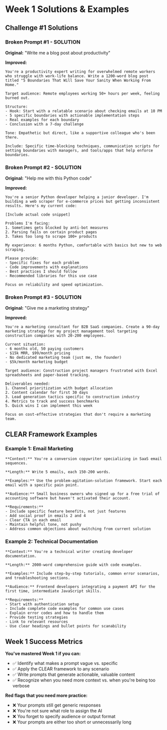 # Week 1 Solutions & Examples

## Challenge #1 Solutions

### Broken Prompt #1 - SOLUTION
**Original:** "Write me a blog post about productivity"

**Improved:**
```
You're a productivity expert writing for overwhelmed remote workers who struggle with work-life balance. Write a 1200-word blog post titled "5 Boundaries That Will Save Your Sanity When Working From Home."

Target audience: Remote employees working 50+ hours per week, feeling burned out.

Structure:
- Hook: Start with a relatable scenario about checking emails at 10 PM
- 5 specific boundaries with actionable implementation steps
- Real examples for each boundary
- Conclusion with a 7-day challenge

Tone: Empathetic but direct, like a supportive colleague who's been there.

Include: Specific time-blocking techniques, communication scripts for setting boundaries with managers, and tools/apps that help enforce boundaries.
```

### Broken Prompt #2 - SOLUTION
**Original:** "Help me with this Python code"

**Improved:**
```
You're a senior Python developer helping a junior developer. I'm building a web scraper for e-commerce prices but getting inconsistent results. Here's my current code:

[Include actual code snippet]

Problems I'm facing:
1. Sometimes gets blocked by anti-bot measures
2. Parsing fails on certain product pages
3. Takes too long to scrape 100+ products

My experience: 6 months Python, comfortable with basics but new to web scraping.

Please provide:
- Specific fixes for each problem
- Code improvements with explanations
- Best practices I should follow
- Recommended libraries for this use case

Focus on reliability and speed optimization.
```

### Broken Prompt #3 - SOLUTION
**Original:** "Give me a marketing strategy"

**Improved:**
```
You're a marketing consultant for B2B SaaS companies. Create a 90-day marketing strategy for my project management tool targeting construction companies with 20-200 employees.

Current situation:
- 6 months old, 50 paying customers
- $15k MRR, $99/month pricing
- No dedicated marketing team (just me, the founder)
- $5k/month marketing budget

Target audience: Construction project managers frustrated with Excel spreadsheets and paper-based tracking.

Deliverables needed:
1. Channel prioritization with budget allocation
2. Content calendar for first 30 days
3. Lead generation tactics specific to construction industry
4. Metrics to track and success benchmarks
5. Quick wins I can implement this week

Focus on cost-effective strategies that don't require a marketing team.
```

## CLEAR Framework Examples

### Example 1: Email Marketing
```
**Context:** You're a conversion copywriter specializing in SaaS email sequences.

**Length:** Write 5 emails, each 150-200 words.

**Examples:** Use the problem-agitation-solution framework. Start each email with a specific pain point.

**Audience:** Small business owners who signed up for a free trial of accounting software but haven't activated their account.

**Requirements:** 
- Include specific feature benefits, not just features
- Add social proof in emails 2 and 4
- Clear CTA in each email
- Maintain helpful tone, not pushy
- Address common objections about switching from current solution
```

### Example 2: Technical Documentation
```
**Context:** You're a technical writer creating developer documentation.

**Length:** 2000-word comprehensive guide with code examples.

**Examples:** Include step-by-step tutorials, common error scenarios, and troubleshooting sections.

**Audience:** Frontend developers integrating a payment API for the first time, intermediate JavaScript skills.

**Requirements:**
- Start with authentication setup
- Include complete code examples for common use cases
- Explain error codes and how to handle them
- Provide testing strategies
- Link to relevant resources
- Use clear headings and bullet points for scanability
```

## Week 1 Success Metrics

**You've mastered Week 1 if you can:**
- ✅ Identify what makes a prompt vague vs. specific
- ✅ Apply the CLEAR framework to any scenario
- ✅ Write prompts that generate actionable, valuable content
- ✅ Recognize when you need more context vs. when you're being too verbose

**Red flags that you need more practice:**
- ❌ Your prompts still get generic responses
- ❌ You're not sure what role to assign the AI
- ❌ You forget to specify audience or output format
- ❌ Your prompts are either too short or unnecessarily long